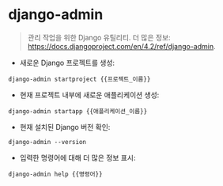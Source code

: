 # django-admin

> 관리 작업을 위한 Django 유틸리티.
> 더 많은 정보: <https://docs.djangoproject.com/en/4.2/ref/django-admin>.

- 새로운 Django 프로젝트를 생성:

`django-admin startproject {{프로젝트_이름}}`

- 현재 프로젝트 내부에 새로운 애플리케이션 생성:

`django-admin startapp {{애플리케이션_이름}}`

- 현재 설치된 Django 버전 확인:

`django-admin --version`

- 입력한 명령어에 대해 더 많은 정보 표시:

`django-admin help {{명령어}}`
